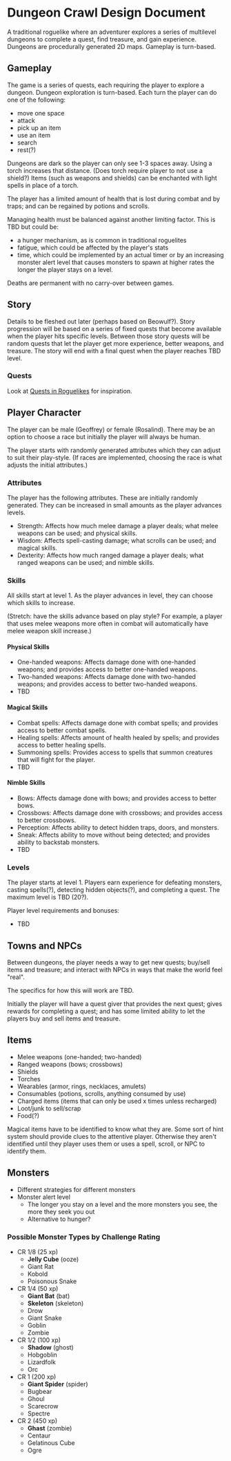 # Dungeon Crawl Design Document

A traditional roguelike where an adventurer explores a series of multilevel dungeons to complete a quest, find treasure, and gain experience. 
Dungeons are procedurally generated 2D maps. Gameplay is turn-based.

## Gameplay

The game is a series of quests, each requiring the player to explore a dungeon. 
Dungeon exploration is turn-based. 
Each turn the player can do one of the following:

* move one space
* attack
* pick up an item
* use an item
* search
* rest(?)

Dungeons are dark so the player can only see 1-3 spaces away. Using a torch increases that distance. 
(Does torch require player to not use a shield?)
Items (such as weapons and shields) can be enchanted with light spells in place of a torch.

The player has a limited amount of health that is lost during combat and by traps; and can be regained by potions and scrolls.

Managing health must be balanced against another limiting factor. 
This is TBD but could be:
* a hunger mechanism, as is common in traditional roguelites
* fatigue, which could be affected by the player's stats
* time, which could be implemented by an actual timer or by an increasing monster alert level that causes monsters to spawn at higher rates the longer the player stays on a level.

Deaths are permanent with no carry-over between games.

## Story

Details to be fleshed out later (perhaps based on Beowulf?).
Story progression will be based on a series of fixed quests that become available when the player hits specific levels.
Between those story quests will be random quests that let the player get more experience, better weapons, and treasure.
The story will end with a final quest when the player reaches TBD level.

### Quests

Look at [Quests in Roguelikes](http://www.roguebasin.com/index.php?title=Quests_in_Roguelikes) for inspiration.

## Player Character

The player can be male (Geoffrey) or female (Rosalind).
There may be an option to choose a race but initially the player will always be human.

The player starts with randomly generated attributes which they can adjust to suit their play-style.
(If races are implemented, choosing the race is what adjusts the initial attributes.)

### Attributes

The player has the following attributes. These are initially randomly generated.
They can be increased in small amounts as the player advances levels.

* Strength: Affects how much melee damage a player deals; what melee weapons can be used; and physical skills.
* Wisdom: Affects spell-casting damage; what scrolls can be used; and magical skills.
* Dexterity: Affects how much ranged damage a player deals; what ranged weapons can be used; and nimble skills.

### Skills

All skills start at level 1.
As the player advances in level, they can choose which skills to increase.

(Stretch: have the skills advance based on play style? For example, a player that uses melee weapons more often in combat will automatically have melee weapon skill increase.)

#### Physical Skills

* One-handed weapons: Affects damage done with one-handed weapons; and provides access to better one-handed weapons.
* Two-handed weapons: Affects damage done with two-handed weapons; and provides access to better two-handed weapons.
* TBD

#### Magical Skills

* Combat spells: Affects damage done with combat spells; and provides access to better combat spells.
* Healing spells: Affects amount of health healed by spells; and provides access to better healing spells.
* Summoning spells: Provides access to spells that summon creatures that will fight for the player.
* TBD

#### Nimble Skills

* Bows: Affects damage done with bows; and provides access to better bows.
* Crossbows: Affects damage done with crossbows; and provides access to better crossbows.
* Perception: Affects ability to detect hidden traps, doors, and monsters.
* Sneak: Affects ability to move without being detected; and provides ability to backstab monsters.
* TBD

### Levels

The player starts at level 1.
Players earn experience for defeating monsters, casting spells(?), detecting hidden objects(?), and completing a quest. The maximum level is TBD (20?).

Player level requirements and bonuses:
* TBD

## Towns and NPCs

Between dungeons, the player needs a way to get new quests; buy/sell items and treasure; and interact with NPCs in ways that make the world feel "real".

The specifics for how this will work are TBD.

Initially the player will have a quest giver that provides the next quest; gives rewards for completing a quest; and has some limited ability to let the players buy and sell items and treasure.

## Items

* Melee weapons (one-handed; two-handed)
* Ranged weapons (bows; crossbows)
* Shields
* Torches
* Wearables (armor, rings, necklaces, amulets)
* Consumables (potions, scrolls, anything consumed by use)
* Charged items (items that can only be used x times unless recharged)
* Loot/junk to sell/scrap
* Food(?)

Magical items have to be identified to know what they are.
Some sort of hint system should provide clues to the attentive player.
Otherwise they aren't identified until they player uses them or uses a spell, scroll, or NPC to identify them.

## Monsters

* Different strategies for different monsters
* Monster alert level
  * The longer you stay on a level and the more monsters you see, the more they seek you out
  * Alternative to hunger?

### Possible Monster Types by Challenge Rating

* CR 1/8 (25 xp)
  * **Jelly Cube** (ooze)
  * Giant Rat
  * Kobold
  * Poisonous Snake
* CR 1/4 (50 xp)
  * **Giant Bat** (bat)
  * **Skeleton** (skeleton)
  * Drow
  * Giant Snake
  * Goblin
  * Zombie
* CR 1/2 (100 xp)
  * **Shadow** (ghost)
  * Hobgoblin
  * Lizardfolk
  * Orc
* CR 1 (200 xp)
  * **Giant Spider** (spider)
  * Bugbear
  * Ghoul
  * Scarecrow
  * Spectre
* CR 2 (450 xp)
  * **Ghast** (zombie)
  * Centaur
  * Gelatinous Cube
  * Ogre
